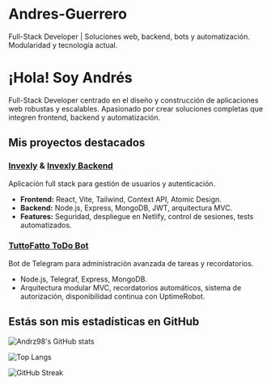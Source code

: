 # Andres-Guerrero
Full-Stack Developer | Soluciones web, backend, bots y automatización. Modularidad y tecnología actual.

#  ¡Hola! Soy Andrés

Full-Stack Developer centrado en el diseño y construcción de aplicaciones web robustas y escalables. Apasionado por crear soluciones completas que integren frontend, backend y automatización.

## Mis proyectos destacados

### [Invexly](https://github.com/Andrz98/Invexly-frontend) & [Invexly Backend](https://github.com/Andrz98/Invexly-backend)
Aplicación full stack para gestión de usuarios y autenticación.  
- **Frontend:** React, Vite, Tailwind, Context API, Atomic Design.
- **Backend:** Node.js, Express, MongoDB, JWT, arquitectura MVC.
- **Features:** Seguridad, despliegue en Netlify, control de sesiones, tests automatizados.

### [TuttoFatto ToDo Bot](https://github.com/Andrz98/ToDoBot)
Bot de Telegram para administración avanzada de tareas y recordatorios.
- Node.js, Telegraf, Express, MongoDB.
- Arquitectura modular MVC, recordatorios automáticos, sistema de autorización, disponibilidad continua con UptimeRobot.

## Estás son mis estadísticas en GitHub

![Andrz98's GitHub stats](https://github-readme-stats.vercel.app/api?username=Andrz98&show_icons=true&theme=default&count_private=true&hide=issues&custom_title=Estadísticas%20Generales%20de%20Andrz98)

![Top Langs](https://github-readme-stats.vercel.app/api/top-langs/?username=Andrz98&layout=compact&langs_count=6&theme=default&hide=Jupyter%20Notebook)

![GitHub Streak](https://streak-stats.demolab.com/?user=Andrz98&theme=default)
